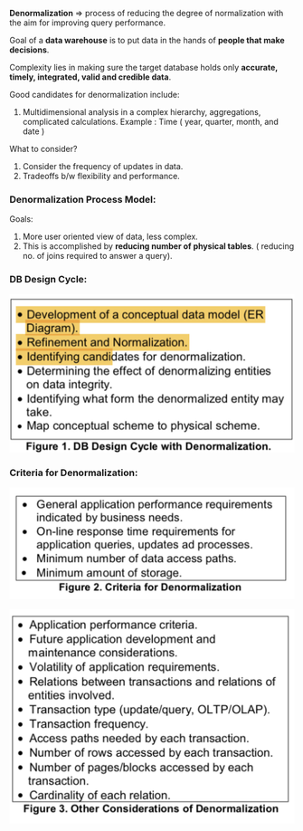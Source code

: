 **Denormalization**  => process of reducing the degree of normalization with the aim for improving query performance.

Goal of a **data warehouse** is to put data in the hands of **people that make decisions**.

Complexity lies in making sure the target database holds only **accurate, timely, integrated, valid and credible data**.

Good candidates for denormalization include:
1.  Multidimensional analysis in a complex hierarchy, aggregations, complicated calculations.
	Example : Time ( year, quarter, month, and date )

What to consider?
1.  Consider the frequency of updates in data.
2.  Tradeoffs b/w flexibility and performance.

### Denormalization Process Model:

 Goals:
 1.  More user oriented view of data, less complex.
 2. This is accomplished by **reducing number of physical tables**. ( reducing no. of joins required to answer a query).

### DB Design Cycle:
![](design-cylce.png)

### Criteria for Denormalization:

![](criteria.png)

![](other-criteria.png)
